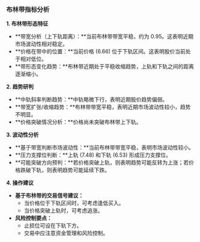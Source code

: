 ### 布林带指标分析

**1. 布林带形态特征**

- **带宽分析（上下轨距离）：**当前布林带带宽平稳，约为 0.95。这表明近期市场波动性相对稳定。
- **价格在带中的位置：**当前价格 (6.66) 位于下轨区间。这表明股价当前处于相对低位。
- **带形态变化趋势：**布林带近期处于平稳收缩趋势，上轨和下轨之间的距离逐渐缩小。

**2. 趋势研判**

- **中轨斜率判断趋势：**中轨略微下行，表明近期股价趋势偏弱。
- **带宽扩张/收缩趋势：**布林带带宽平稳，表明近期市场波动性较小，趋势不明显。
- **价格突破情况分析：**价格尚未突破布林带上下轨。

**3. 波动性分析**

- **基于带宽判断市场波动性：**当前布林带带宽平稳，表明市场波动性较小。
- **压力支撑位判断：**上轨 (7.48) 和下轨 (6.53) 形成压力支撑位。
- **可能突破方向预判：**若价格突破上轨，则表明趋势可能反转为上涨；若价格跌破下轨，则表明趋势可能延续下跌。

**4. 操作建议**

- **基于布林带的交易信号建议：**
   - 当价格位于下轨区间时，可考虑逢低买入。
   - 当价格突破上轨时，可考虑追涨。
- **风险控制要点：**
   - 止损位可设在下轨下方。
   - 交易中应注意资金管理和风险控制。